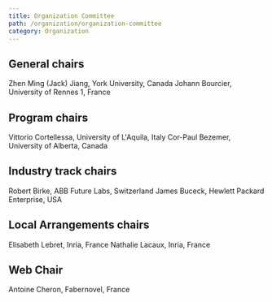 ```yaml
---
title: Organization Committee
path: /organization/organization-committee
category: Organization
---
```


## General chairs

Zhen Ming (Jack) Jiang, York University, Canada
Johann Bourcier, University of Rennes 1, France

## Program chairs

Vittorio Cortellessa, University of L'Aquila, Italy
Cor-Paul Bezemer, University of Alberta, Canada


## Industry track chairs

Robert Birke, ABB Future Labs, Switzerland
James Buceck, Hewlett Packard Enterprise, USA

## Local Arrangements chairs

Elisabeth Lebret,	Inria, France
Nathalie Lacaux, Inria, France

## Web Chair

Antoine Cheron,	Fabernovel, France

